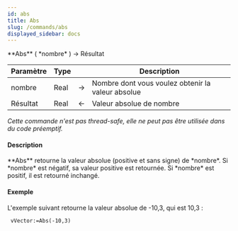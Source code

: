 ```yaml
---
id: abs
title: Abs
slug: /commands/abs
displayed_sidebar: docs
---
```


<!--REF #_command_.Abs.Syntax-->**Abs** ( *nombre* ) -> Résultat<!-- END REF-->
<!--REF #_command_.Abs.Params-->
| Paramètre | Type |  | Description |
| --- | --- | --- | --- |
| nombre | Real | &#8594;  | Nombre dont vous voulez obtenir la valeur absolue |
| Résultat | Real | &#8592; | Valeur absolue de nombre |

<!-- END REF-->

*Cette commande n'est pas thread-safe, elle ne peut pas être utilisée dans du code préemptif.*


#### Description 

<!--REF #_command_.Abs.Summary-->**Abs** retourne la valeur absolue (positive et sans signe) de *nombre*.<!-- END REF--> Si *nombre* est négatif, sa valeur positive est retournée. Si *nombre* est positif, il est retourné inchangé. 

#### Exemple 

L'exemple suivant retourne la valeur absolue de -10,3, qui est 10,3 :

```4d
 vVector:=Abs(-10,3)
```
